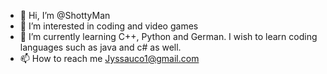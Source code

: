 - 👋 Hi, I’m @ShottyMan
- 👀 I’m interested in coding and video games
- 🌱 I’m currently learning C++, Python and German. I wish to learn coding languages such as java and c# as well.
- 📫 How to reach me Jyssauco1@gmail.com

<!---
ShottyMan/ShottyMan is a ✨ special ✨ repository because its `README.md` (this file) appears on your GitHub profile.
You can click the Preview link to take a look at your changes.
--->

